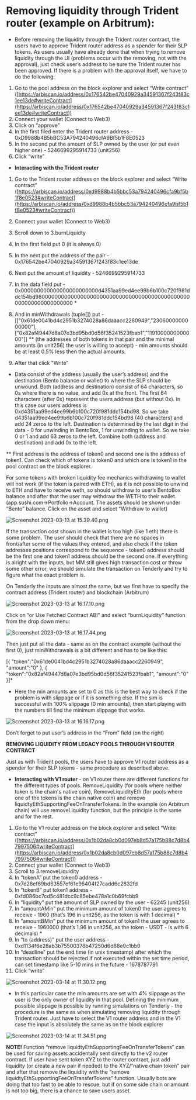 
# Removing liquidity through Trident router (example on Arbitrum):

- Before removing the liquidity through the Trident router contract, the users have to approve Trident router address as a spender for their SLP tokens. As users usually have already done that when trying to remove liquidity through the UI (problems occur with the removing, not with the approval), just check user’s address to be sure the Trident router has been approved. If there is a problem with the approval itself, we have to do the following:
1. Go to the pool address on the block explorer and select “Write contract” ([https://arbiscan.io/address/0x176542be47040929a34591367f243f83c1ee13de#writeContract](https://arbiscan.io/address/0x176542be47040929a34591367f243f83c1ee13de#writeContract))
2. Connect your wallet (Connect to Web3)
3. Click on “approve”
4. In the first filed enter the Trident router address - 0xD9988b4B5bBC53A794240496cfA9Bf5b1F8E0523
5. In the second put the amount of SLP owned by the user (or put even higher one) - 5246699295914733 (unit256)
6. Click “write”

- **Interacting with the Trident router**
1. Go to the Trident router address on the block explorer and select “Write contract” ([https://arbiscan.io/address/0xd9988b4b5bbc53a794240496cfa9bf5b1f8e0523#writeContract](https://arbiscan.io/address/0xd9988b4b5bbc53a794240496cfa9bf5b1f8e0523#writeContract))
2. Connect your wallet (Connect to Web3) 
3. Scroll down to 3.burnLiquidty
4. In the first field put 0 (it is always 0)
5. In the next put the address of the pair - 0x176542be47040929a34591367f243f83c1ee13de 
6. Next put the amount of liquidity - 5246699295914733

1. In the data field put - 0x000000000000000000000000d4351aa99ed4ee99b6b100c720f981ddc154bd980000000000000000000000000000000000000000000000000000000000000000 *
2. And in minWithdrawals (tuple[]) put - [["0x61de0041bd4c2951b3274028a86daaacc2260949","2306000000000000"],["0x82af49447d8a07e3bd95bd0d56f35241523fbab1","1191000000000000"]] ** (the addresses of both tokens in that pair and the minimal amounts (in unit256) the user is willing to accept) - min amounts should be at least 0.5% less then the actual amounts.
3. After that click "Write”

* Data consist of the address (usually the user’s address) and the destination (Bento balance or wallet) to where the SLP should be unwound. Both (address and destination) consist of 64 characters, so 0s where there is no value, and add 0x at the front. The first 64 characters (after 0x) represent the users address (but without 0x). In this case our users address is 0xd4351aa99ed4ee99b6b100c720f981ddc154bd98. So we take d4351aa99ed4ee99b6b100c720f981ddc154bd98 (40 characters) and add 24 zeros to the left. Destination is determined by the last digit in the data - 0 for unwinding in BentoBox, 1 for unwinding to wallet. So we take 0 or 1 and add 63 zeros to the left. Combine both (address and destination) and add 0x to the left.

** First address is the address of token0 and second one is the address of token1. Can check which of tokens is token0 and which one is token1 in the pool contract on the block explorer.

For some tokens with broken liquidity fee mechanics withdrawing to wallet will not work (if the token is paired with ETH), as it is not possible to unwind to ETH and have to receive weth, so should withdraw to user’s BentoBox balance and after that the user may withdraw the WETH to their wallet. (app.sushi.com→Portfolio→Account. The assets should be shown under “Bento” balance. Click on the asset and select “Withdraw to wallet)

![Screenshot 2023-03-13 at 15.39.40.png](https://github.com/CarpeCryptum/pics/blob/main/Screenshot%202023-03-18%20at%2019.42.32.png)

If the transaction cost shown in the wallet is too high (like 1 eth) there is some problem. The user should check that there are no spaces in front/after some of the values they entered, and also check if the token addresses positions correspond to the sequence - token0 address should be the first one and token1 address should be the second one. If everything is alright with the inputs, but MM still gives high transaction cost or throw some other error, we should simulate the transaction on Tenderly and try to figure what the exact problem is.

On Tenderly the inputs are almost the same, but we first have to specify the contract address (Trident router) and blockchain (Arbitrum)

![Screenshot 2023-03-13 at 16.17.10.png](https://github.com/CarpeCryptum/pics/blob/main/Screenshot%202023-03-13%20at%2016.17.10.png)


Click on “or Use Fetched Contract ABI” and select “burnLiquidity” function from the drop down menu:

![Screenshot 2023-03-13 at 16.17.44.png](https://github.com/CarpeCryptum/pics/blob/main/Screenshot%202023-03-13%20at%2016.17.44.png)

Then just put all the data  - same as on the contract example (without the first 0), just minWithdrawals is a bit different and has to be like this: 

[{ "token":"0x61de0041bd4c2951b3274028a86daaacc2260949", "amount":"0" }, { "token":"0x82af49447d8a07e3bd95bd0d56f35241523fbab1", "amount":"0" }]*

*  Here the min amounts are set to 0 as this is the best way to check if the problem is with slippage or if it is something else. If the sim is successful with 100% slippage (0 min amounts), then start playing with the numbers till find the minimum slippage that works.

![Screenshot 2023-03-13 at 16.16.17.png](https://github.com/CarpeCryptum/pics/blob/main/Screenshot%202023-03-13%20at%2016.16.17.png)

Don’t forget to put user’s address in the “From” field (on the right)

**********************************REMOVING LIQUIDITY FROM LEGACY POOLS THROUGH V1 ROUTER CONTRACT**********************************

Just as with Trident pools, the users have to approve V1 router address as a spender for their SLP tokens - same procedure as described above.

- **Interacting with V1 router** - on V1 router there are different functions for the different types of pools. RemoveLiquidity (for pools where neither token is the chain's native coin), RemoveLiquidityEth (for pools where one of the tokens is the chain native coin) and remove liquidtyEthSupportingFeeOnTransferTokens. In the example (on Arbitrum chain) will use removeLiquidity function, but the principle is the same and for the rest.
1. Go to the V1 router address on the block explorer and select “Write contract” ([https://arbiscan.io/address/0x1b02da8cb0d097eb8d57a175b88c7d8b47997506#writeContract](https://arbiscan.io/address/0x1b02da8cb0d097eb8d57a175b88c7d8b47997506#writeContract))
2. Connect your wallet (Connect to Web3) 
3. Scroll to 3.removeLiquidity
4. In “tokenA” put the token0 address - 0x7d28ef69bd63557ef61e96404f27cadd6c2832fd
5. In “tokenB” put token1 address - 0xfd086bc7cd5c481dcc9c85ebe478a1c0b69fcbb9
6. In “liquidity” put the amount of SLP owned by the user - 62245 (unit256)
7. In “amountAMin” put the minimum amount of token0 the user agrees to receive - 1960 (that’s 196 in unit256, as the token is with 1 decimal) *
8. In “amountBMin” put the minimum amount of token1 the user agrees to receive - 1960000 (that’s 1.96 in unit256, as the token - USDT - is with 6 decimals) *
9. In “to (address)” put the user address - 0xd1134f6e28ab3b75500378b47250d6d88e0c1bb0
10. In “deadline” put the end time (in unix timestamp) after which the transaction should be rejected if not executed within the set time period, can set timestamp like 5-10 mins in the future - 1678787791
11. Click “write”

![Screenshot 2023-03-14 at 11.30.12.png](https://github.com/CarpeCryptum/pics/blob/main/Screenshot%202023-03-14%20at%2011.30.12.png)
* In this particular case the min amounts are set with 4% slippage as the user is the only owner of liquidity in that pool. Defining the minimum possible slippage is possible by running simulations on Tenderly - the procedure is the same as when simulating removing liquidity through Trident router. Just have to select the V1 router address and in the V1 case the input is absolutely the same as on the block explorer

![Screenshot 2023-03-14 at 11.34.51.png](https://github.com/CarpeCryptum/pics/blob/main/Screenshot%202023-03-14%20at%2011.34.51.png)

************NOTE!************ Function “remove liquidtyEthSupportingFeeOnTransferTokens” can be used for saving assets accidentally sent directly to the v2 router contract. If user have sent token XYZ to the router contract, just add liquidity (or create a new pair if needed) to the XYZ/”native chain token” pair and after that remove the liquidity with the “remove liquidtyEthSupportingFeeOnTransferTokens” function. Usually bots are doing that too fast to be able to rescue, but if on some side chain or amount is not too big, there is a chance to save users asset.
